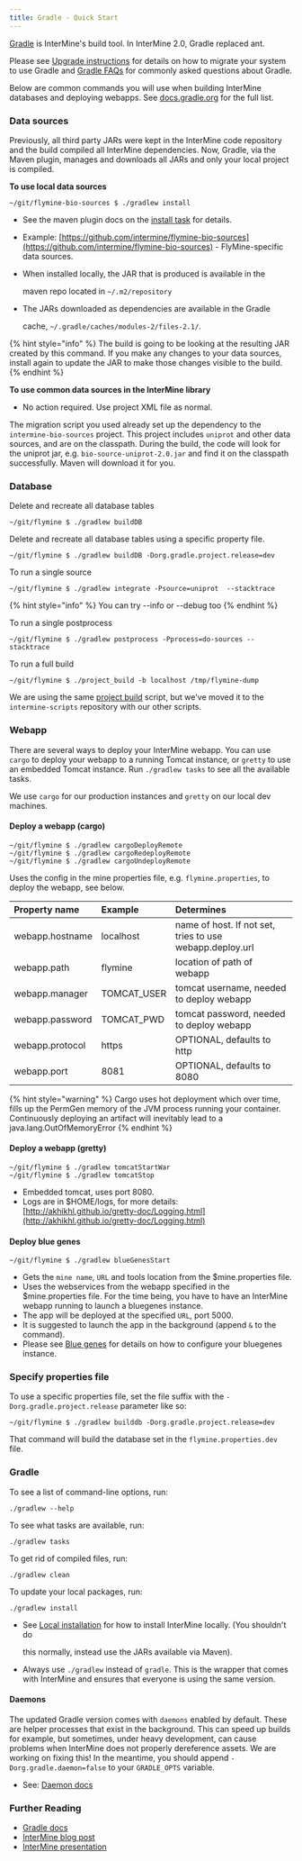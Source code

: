 ```yaml
---
title: Gradle - Quick Start
---
```


[Gradle](https://gradle.org) is InterMine's build tool. In InterMine 2.0, Gradle replaced ant.

Please see [Upgrade instructions](../../../intermine/upgrade.md) for details on how to migrate your system to use Gradle and [Gradle FAQs](faqs.md) for commonly asked questions about Gradle.

Below are common commands you will use when building InterMine databases and deploying webapps. See [docs.gradle.org](https://docs.gradle.org/current/userguide/command_line_interface.html) for the full list.

### Data sources

Previously, all third party JARs were kept in the InterMine code repository and the build compiled all InterMine dependencies. Now, Gradle, via the Maven plugin, manages and downloads all JARs and only your local project is compiled.

**To use local data sources**

```text
~/git/flymine-bio-sources $ ./gradlew install
```

* See the maven plugin docs on the [install task](https://docs.gradle.org/current/userguide/maven_plugin.html) for details.
* Example: [https://github.com/intermine/flymine-bio-sources](https://github.com/intermine/flymine-bio-sources) - FlyMine-specific data sources.
* When installed locally, the JAR that is produced is available in the

  maven repo located in `~/.m2/repository`

* The JARs downloaded as dependencies are available in the Gradle

  cache, `~/.gradle/caches/modules-2/files-2.1/`.

{% hint style="info" %}
The build is going to be looking at the resulting JAR created by this command. If you make any changes to your data sources, install again to update the JAR to make those changes visible to the build.
{% endhint %}

**To use common data sources in the InterMine library**

* No action required. Use project XML file as normal.

The migration script you used already set up the dependency to the `intermine-bio-sources` project. This project includes `uniprot` and other data sources, and are on the classpath. During the build, the code will look for the uniprot jar, e.g. `bio-source-uniprot-2.0.jar` and find it on the classpath successfully. Maven will download it for you.

### Database

Delete and recreate all database tables

```text
~/git/flymine $ ./gradlew buildDB
```

Delete and recreate all database tables using a specific property file.

```text
~/git/flymine $ ./gradlew buildDB -Dorg.gradle.project.release=dev
```

To run a single source

```text
~/git/flymine $ ./gradlew integrate -Psource=uniprot  --stacktrace
```

{% hint style="info" %}
You can try --info or --debug too
{% endhint %}

To run a single postprocess

```text
~/git/flymine $ ./gradlew postprocess -Pprocess=do-sources --stacktrace
```

To run a full build

```text
~/git/flymine $ ./project_build -b localhost /tmp/flymine-dump
```

We are using the same [project build](https://github.com/intermine/intermine-scripts/blob/master/project_build) script, but we've moved it to the `intermine-scripts` repository with our other scripts.

### Webapp

There are several ways to deploy your InterMine webapp. You can use `cargo` to deploy your webapp to a running Tomcat instance, or `gretty` to use an embedded Tomcat instance. Run `./gradlew tasks` to see all the available tasks.

We use `cargo` for our production instances and `gretty` on our local dev machines.

#### Deploy a webapp \(cargo\)

```text
~/git/flymine $ ./gradlew cargoDeployRemote
~/git/flymine $ ./gradlew cargoRedeployRemote
~/git/flymine $ ./gradlew cargoUndeployRemote
```

Uses the config in the mine properties file, e.g. `flymine.properties`, to deploy the webapp, see below.

| Property name | Example | Determines |
| :--- | :--- | :--- |
| webapp.hostname | localhost | name of host. If not set, tries to use webapp.deploy.url |
| webapp.path | flymine | location of path of webapp |
| webapp.manager | TOMCAT\_USER | tomcat username, needed to deploy webapp |
| webapp.password | TOMCAT\_PWD | tomcat password, needed to deploy webapp |
| webapp.protocol | https | OPTIONAL, defaults to http |
| webapp.port | 8081 | OPTIONAL, defaults to 8080 |

{% hint style="warning" %}
Cargo uses hot deployment which over time, fills up the PermGen memory of the JVM process running your container. Continuously deploying an artifact will inevitably lead to a java.lang.OutOfMemoryError
{% endhint %}

#### Deploy a webapp \(gretty\)

```text
~/git/flymine $ ./gradlew tomcatStartWar
~/git/flymine $ ./gradlew tomcatStop
```

* Embedded tomcat, uses port 8080.
* Logs are in $HOME/logs, for more details: [http://akhikhl.github.io/gretty-doc/Logging.html](http://akhikhl.github.io/gretty-doc/Logging.html)

#### Deploy blue genes

```text
~/git/flymine $ ./gradlew blueGenesStart
```

* Gets the `mine name`, `URL` and tools location from the $mine.properties file.
* Uses the webservices from the webapp specified in the $mine.properties file. For the time being, you have to have an InterMine webapp running to launch a bluegenes instance.
* The app will be deployed at the specified `URL`, port 5000.
* It is suggested to launch the app in the background \(append `&` to the command\).
* Please see [Blue genes](../../../webapp/blue-genes/index.md) for details on how to configure your bluegenes instance.

### Specify properties file

To use a specific properties file, set the file suffix with the `-Dorg.gradle.project.release` parameter like so:

```text
~/git/flymine $ ./gradlew builddb -Dorg.gradle.project.release=dev
```

That command will build the database set in the `flymine.properties.dev` file.

### Gradle

To see a list of command-line options, run:

```text
./gradlew --help
```

To see what tasks are available, run:

```text
./gradlew tasks
```

To get rid of compiled files, run:

```text
./gradlew clean
```

To update your local packages, run:

```text
./gradlew install
```

* See [Local installation](../git.md) for how to install InterMine locally. \(You shouldn't do

  this normally, instead use the JARs available via Maven\).

* Always use `./gradlew` instead of `gradle`. This is the wrapper that comes with InterMine and ensures that everyone is using the same version.

#### Daemons

The updated Gradle version comes with `daemons` enabled by default. These are helper processes that exist in the background. This can speed up builds for example, but sometimes, under heavy development, can cause problems when InterMine does not properly dereference assets. We are working on fixing this! In the meantime, you should append `-Dorg.gradle.daemon=false` to your `GRADLE_OPTS` variable.

* See: [Daemon docs](https://docs.gradle.org/current/userguide/gradle_daemon.html)

### Further Reading

* [Gradle docs](https://docs.gradle.org/current/userguide/command_line_interface.html)
* [InterMine blog post](https://intermineorg.wordpress.com/2017/09/13/intermine-2-0-gradle/)
* [InterMine presentation](https://docs.google.com/presentation/d/1mgcC7TSieHa4JdYzxYUVspftKO8rDpFN0X9JaKQXkDM/edit)

